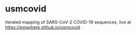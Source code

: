 # usmcovid
Iterated mapping of SARS-CoV-2 COVID-19 sequences, live at https://episphere.github.io/usmcovid .
